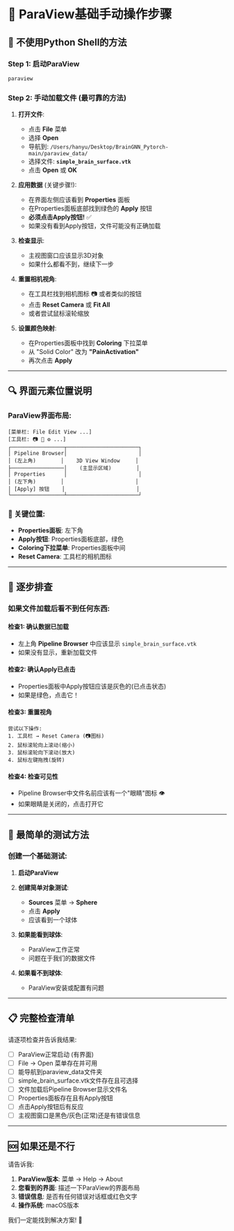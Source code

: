 # 🔧 ParaView基础手动操作步骤

## 🎯 不使用Python Shell的方法

### Step 1: 启动ParaView
```bash
paraview
```

### Step 2: 手动加载文件 (最可靠的方法)

1. **打开文件**:
   - 点击 **File** 菜单
   - 选择 **Open**
   - 导航到: `/Users/hanyu/Desktop/BrainGNN_Pytorch-main/paraview_data/`
   - 选择文件: **`simple_brain_surface.vtk`**
   - 点击 **Open** 或 **OK**

2. **应用数据** (关键步骤!):
   - 在界面左侧应该看到 **Properties** 面板
   - 在Properties面板底部找到绿色的 **Apply** 按钮
   - **必须点击Apply按钮!** ✅
   - 如果没有看到Apply按钮，文件可能没有正确加载

3. **检查显示**:
   - 主视图窗口应该显示3D对象
   - 如果什么都看不到，继续下一步

4. **重置相机视角**:
   - 在工具栏找到相机图标 📷 或者类似的按钮
   - 点击 **Reset Camera** 或 **Fit All**
   - 或者尝试鼠标滚轮缩放

5. **设置颜色映射**:
   - 在Properties面板中找到 **Coloring** 下拉菜单
   - 从 "Solid Color" 改为 **"PainActivation"**
   - 再次点击 **Apply**

---

## 🔍 界面元素位置说明

### ParaView界面布局:
```
[菜单栏: File Edit View ...]
[工具栏: 📷 🔄 ⚙️ ...]
┌─────────────────┬───────────────────────┐
│ Pipeline Browser│                       │
│ (左上角)        │    3D View Window     │
├─────────────────│    (主显示区域)        │
│ Properties      │                       │
│ (左下角)        │                       │
│ [Apply] 按钮    │                       │
└─────────────────┴───────────────────────┘
```

### 📍 关键位置:
- **Properties面板**: 左下角
- **Apply按钮**: Properties面板底部，绿色
- **Coloring下拉菜单**: Properties面板中间
- **Reset Camera**: 工具栏的相机图标

---

## 🐛 逐步排查

### 如果文件加载后看不到任何东西:

#### 检查1: 确认数据已加载
- 左上角 **Pipeline Browser** 中应该显示 `simple_brain_surface.vtk`
- 如果没有显示，重新加载文件

#### 检查2: 确认Apply已点击
- Properties面板中Apply按钮应该是灰色的(已点击状态)
- 如果是绿色，点击它！

#### 检查3: 重置视角
```
尝试以下操作:
1. 工具栏 → Reset Camera (📷图标)
2. 鼠标滚轮向上滚动(缩小)
3. 鼠标滚轮向下滚动(放大)
4. 鼠标左键拖拽(旋转)
```

#### 检查4: 检查可见性
- Pipeline Browser中文件名前应该有一个"眼睛"图标 👁️
- 如果眼睛是关闭的，点击打开它

---

## 🎯 最简单的测试方法

### 创建一个基础测试:

1. **启动ParaView**

2. **创建简单对象测试**:
   - **Sources** 菜单 → **Sphere**
   - 点击 **Apply**
   - 应该看到一个球体

3. **如果能看到球体**:
   - ParaView工作正常
   - 问题在于我们的数据文件

4. **如果看不到球体**:
   - ParaView安装或配置有问题

---

## 📋 完整检查清单

请逐项检查并告诉我结果:

- [ ] ParaView正常启动 (有界面)
- [ ] File → Open 菜单存在并可用
- [ ] 能导航到paraview_data文件夹
- [ ] simple_brain_surface.vtk文件存在且可选择
- [ ] 文件加载后Pipeline Browser显示文件名
- [ ] Properties面板存在且有Apply按钮
- [ ] 点击Apply按钮后有反应
- [ ] 主视图窗口是黑色/灰色(正常)还是有错误信息

---

## 🆘 如果还是不行

请告诉我:
1. **ParaView版本**: 菜单 → Help → About
2. **您看到的界面**: 描述一下ParaView的界面布局
3. **错误信息**: 是否有任何错误对话框或红色文字
4. **操作系统**: macOS版本

我们一定能找到解决方案! 🚀